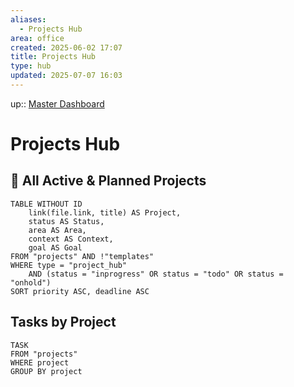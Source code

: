 ```yaml
---
aliases:
  - Projects Hub
area: office
created: 2025-06-02 17:07
title: Projects Hub
type: hub
updated: 2025-07-07 16:03
---
```


up:: [Master Dashboard](master-dashboard.md)

# Projects Hub

## 🚀 All Active & Planned Projects

```dataview
TABLE WITHOUT ID
    link(file.link, title) AS Project,
    status AS Status,
    area AS Area,
    context AS Context,
    goal AS Goal
FROM "projects" AND !"templates"
WHERE type = "project_hub"
    AND (status = "inprogress" OR status = "todo" OR status = "onhold")
SORT priority ASC, deadline ASC
```

## Tasks by Project

```dataview
TASK
FROM "projects"
WHERE project
GROUP BY project 
```
